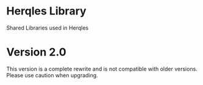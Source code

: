 # Herqles Library

Shared Libraries used in Herqles

# Version 2.0

This version is a complete rewrite and is not compatible with older versions. 
Please use caution when upgrading.
